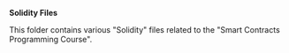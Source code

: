 **Solidity Files**

This folder contains various "Solidity" files related to the "Smart Contracts Programming Course". 
